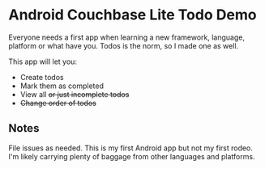 # Android Couchbase Lite Todo Demo

Everyone needs a first app when learning a new framework, language, platform or what have you. Todos is the norm, so I made one as well.

This app will let you:

* Create todos
* Mark them as completed
* View all ~~or just incomplete todos~~
* ~~Change order of todos~~

## Notes

File issues as needed. This is my first Android app but not my first rodeo. I'm likely carrying plenty of baggage from other languages and platforms.
